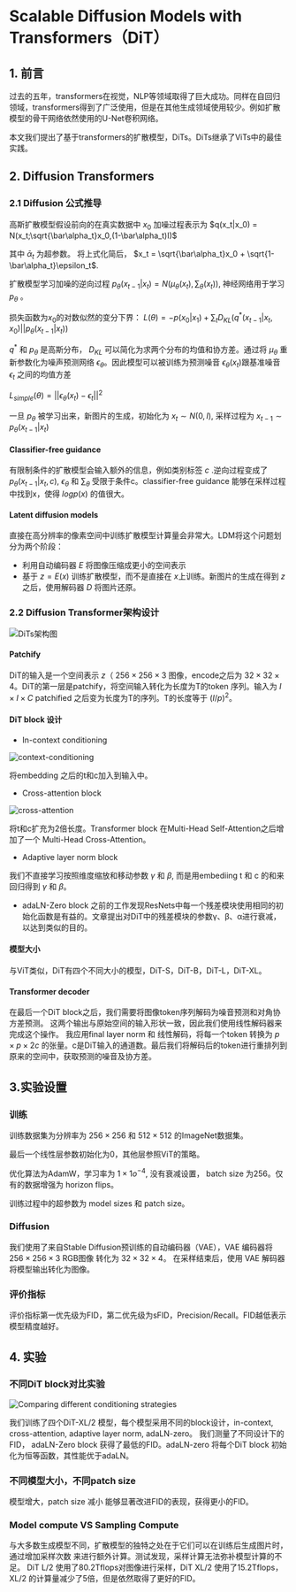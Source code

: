 # Scalable Diffusion Models with Transformers（DiT）

## 1. 前言

过去的五年，transformers在视觉，NLP等领域取得了巨大成功。同样在自回归领域，transformers得到了广泛使用，但是在其他生成领域使用较少。例如扩散模型的骨干网络依然使用的U-Net卷积网络。

本文我们提出了基于transformers的扩散模型，DiTs。DiTs继承了ViTs中的最佳实践。

## 2. Diffusion Transformers

### 2.1 Diffusion 公式推导

高斯扩散模型假设前向的在真实数据中 $x_0$ 加噪过程表示为 $q(x_t|x_0) = N(x_t;\sqrt{\bar\alpha_t}x_0,(1-\bar\alpha_t)I)$

其中 $\bar\alpha_t$ 为超参数。
将上式化简后，
$x_t = \sqrt{\bar\alpha_t}x_0 + \sqrt{1-\bar\alpha_t}\epsilon_t$.

扩散模型学习加噪的逆向过程
$p_\theta(x_{t-1}|x_t) = N(\mu_\theta(x_t), \sum_\theta(x_t))$, 神经网络用于学习 $p_\theta$ 。

损失函数为$x_0$的对数似然的变分下界：
 $L(\theta) = -p(x_0|x_1) + \sum_tD_{KL}(q^*(x_{t-1}|x_t, x_0)||p_\theta(x_{t-1}|x_t))$

 $q^*$ 和 $p_\theta$ 是高斯分布， $D_{KL}$ 可以简化为求两个分布的均值和协方差。通过将 $\mu_\theta$ 重新参数化为噪声预测网络 $\epsilon_\theta$。因此模型可以被训练为预测噪音 $\epsilon_\theta(x_t)$跟基准噪音 $\epsilon_t$ 之间的均值方差
 
 $L_{simple}(\theta) = ||\epsilon_\theta(x_t) - \epsilon_t||^2$ 
 
一旦 $p_\theta$ 被学习出来，新图片的生成，初始化为 $x_t \sim N(0,I)$, 采样过程为 $x_{t-1} \sim p_\theta(x_{t-1}|x_t)$

#### Classifier-free guidance

有限制条件的扩散模型会输入额外的信息，例如类别标签 $c$ .逆向过程变成了 $p_\theta(x_{t-1}|x_t,c)$, $\epsilon_\theta$ 和 $\sum_\theta$ 受限于条件c。classifier-free guidance 能够在采样过程中找到x，使得 $logp(x)$ 的值很大。

#### Latent diffusion models

直接在高分辨率的像素空间中训练扩散模型计算量会非常大。LDM将这个问题划分为两个阶段：

* 利用自动编码器 $E$ 将图像压缩成更小的空间表示
* 基于 $z = E(x)$ 训练扩散模型，而不是直接在 $x$上训练。新图片的生成在得到 $z$ 之后，使用解码器 $D$ 将图片还原。

### 2.2 Diffusion Transformer架构设计

![DiTs架构图](image/DiTs_Arc.png)

#### Patchify

DiT的输入是一个空间表示 $z$（ $256 \times 256 \times 3$ 图像，encode之后为  $32 \times 32 \times 4$。DiT的第一层是patchify，将空间输入转化为长度为T的token 序列。输入为 $I \times I \times C$ patchified 之后变为长度为T的序列。T的长度等于 $(I/p)^2$。

#### DiT block 设计

* In-context conditioning

![context-conditioning](image/context_conditioning.png)

将embedding 之后的t和c加入到输入中。

* Cross-attention block

![cross-attention](image/cross_attention.png)

将t和c扩充为2倍长度。Transformer block 在Multi-Head Self-Attention之后增加了一个 Multi-Head Cross-Attention。

* Adaptive layer norm block

我们不直接学习按照维度缩放和移动参数 $\gamma$ 和 $\beta$, 而是用embediing t 和 c 的和来回归得到 $\gamma$ 和 $\beta$。

* adaLN-Zero block
之前的工作发现ResNets中每一个残差模块使用相同的初始化函数是有益的。文章提出对DiT中的残差模块的参数γ、β、α进行衰减，以达到类似的目的。

#### 模型大小

与ViT类似，DiT有四个不同大小的模型，DiT-S，DiT-B，DiT-L，DiT-XL。

#### Transformer decoder

在最后一个DiT block之后，我们需要将图像token序列解码为噪音预测和对角协方差预测。
这两个输出与原始空间的输入形状一致，因此我们使用线性解码器来完成这个操作。
我应用final layer norm 和 线性解码，将每一个token 转换为 $p\times p \times 2c$ 的张量。c是DiT输入的通道数。最后我们将解码后的token进行重排列到原来的空间中，获取预测的噪音及协方差。

## 3.实验设置

### 训练

训练数据集为分辨率为 $256 \times 256$ 和 $512 \times 512$ 的ImageNet数据集。

最后一个线性层参数初始化为0，其他层参照ViT的策略。

优化算法为AdamW，学习率为 $1 \times 1o^{-4}$, 没有衰减设置， batch size 为256。仅有的数据增强为 horizon flips。

训练过程中的超参数为 model sizes 和 patch size。

### Diffusion

我们使用了来自Stable Diffusion预训练的自动编码器（VAE），VAE 编码器将$256 \times 256 \times 3$ RGB图像 转化为 $32 \times 32 \times 4$。 在采样结束后，使用 VAE 解码器将模型输出转化为图像。

### 评价指标

评价指标第一优先级为FID，第二优先级为sFID，Precision/Recall。FID越低表示模型精度越好。

## 4. 实验

### 不同DiT block对比实验

![ Comparing different conditioning strategies](image/condition_design.png)

我们训练了四个DiT-XL/2 模型，每个模型采用不同的block设计，in-context, cross-attention, adaptive layer norm, adaLN-zero。
我们测量了不同设计下的FID， adaLN-Zero block 获得了最低的FID。adaLN-zero 将每个DiT block 初始化为恒等函数，其性能优于adaLN。

### 不同模型大小，不同patch size

模型增大，patch size 减小 能够显著改进FID的表现，获得更小的FID。

### Model compute VS Sampling Compute

与大多数生成模型不同，扩散模型的独特之处在于它们可以在训练后生成图片时，通过增加采样次数 来进行额外计算。测试发现，采样计算无法弥补模型计算的不足。
DiT L/2 使用了80.2Tflops对图像进行采样，DiT XL/2 使用了15.2Tflops，XL/2 的计算量减少了5倍，但是依然取得了更好的FID。
